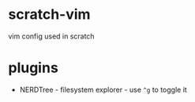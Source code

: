 scratch-vim
===========

vim config used in scratch

plugins
=======

* NERDTree - filesystem explorer - use `^g` to toggle it
